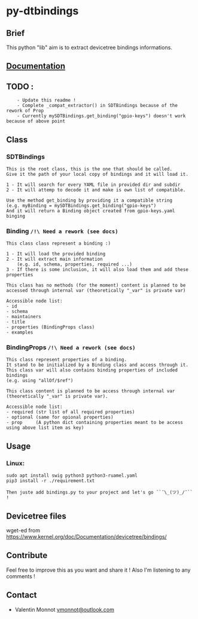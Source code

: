 # py-dtbindings

## Brief
  This python "lib" aim is to extract devicetree bindings informations.

## [Documentation](https://valentingrim.github.io/py-dtbindings/)

## TODO :
		- Update this readme !
		- Complete _compat_extractor() in SDTBindings because of the rework of Prop
		- Currently mySDTBindings.get_binding("gpio-keys") doesn't work because of above point


## Class
  ### SDTBindings
    This is the root class, this is the one that should be called.
    Give it the path of your local copy of bindings and it will load it.

    1 - It will search for every YAML file in provided dir and subdir
    2 - It will attemp to decode it and make is own list of compatible.

    Use the method get_binding by providing it a compatible string
    (e.g. myBinding = mySDTBindings.get_binding("gpio-keys")
    And it will return a Binding object created from gpio-keys.yaml binging

  ### Binding ``/!\ Need a rework (see docs)``
    This class class represent a binding :)

    1 - It will load the provided binding
    2 - It will extract main information
        (e.g. id, schema, properties, required ...)
    3 - If there is some inclusion, it will also load them and add these properties

    This class has no methods (for the moment) content is planned to be accessed through internal var (theoretically "_var" is private var)

    Accessible node list:
    - id
    - schema
    - maintainers
    - title
    - properties (BindingProps class)
    - examples

  ### BindingProps ``/!\ Need a rework (see docs)``
    This class represent properties of a binding.
    It stand to be initialized by a Binding class and access through it.
    This class var will also contains binding properties of included bindings
    (e.g. using "allOf/$ref")

    This class content is planned to be access through internal var (theoretically "_var" is private var).

    Accessible node list:
    - required (str list of all required properties)
    - optional (same for opional properties)
    - prop     (A python dict containing properties meant to be access using above list item as key)

## Usage
  ### Linux:

    sudo apt install swig python3 python3-ruamel.yaml
    pip3 install -r ./requirement.txt

    Then juste add bindings.py to your project and let's go ``¯\_(ツ)_/¯`` !

## Devicetree files
wget-ed from https://www.kernel.org/doc/Documentation/devicetree/bindings/

## Contribute
  Feel free to improve this as you want and share it !
  Also I'm listening to any comments !

## Contact
  - Valentin Monnot <vmonnot@outlook.com>

